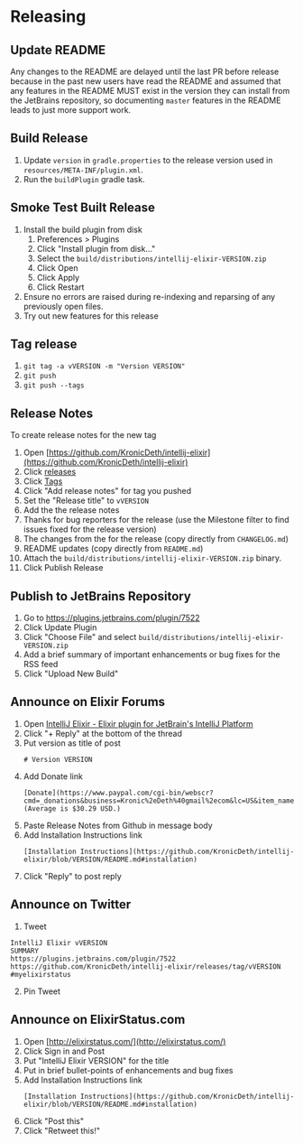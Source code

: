 # Releasing

## Update README

Any changes to the README are delayed until the last PR before release because in the past new users have read the README and assumed that any features in the README MUST exist in the version they can install from the JetBrains repository, so documenting `master` features in the README leads to just more support work.

## Build Release

1. Update `version` in `gradle.properties` to the release version used in `resources/META-INF/plugin.xml`.
2. Run the `buildPlugin` gradle task.

## Smoke Test Built Release

1. Install the build plugin from disk
    1. Preferences > Plugins
    2. Click "Install plugin from disk..."
    3. Select the `build/distributions/intellij-elixir-VERSION.zip`
    4. Click Open
    5. Click Apply
    6. Click Restart
3. Ensure no errors are raised during re-indexing and reparsing of any previously open files.
4. Try out new features for this release

## Tag release

1. `git tag -a vVERSION -m "Version VERSION"`
2. `git push`
3. `git push --tags`

## Release Notes

To create release notes for the new tag

1. Open [https://github.com/KronicDeth/intellij-elixir](https://github.com/KronicDeth/intellij-elixir)
2. Click [releases](https://github.com/KronicDeth/intellij-elixir/releases)
3. Click [Tags](https://github.com/KronicDeth/intellij-elixir/tags)
4. Click "Add release notes" for tag you pushed
5. Set the "Release title" to `vVERSION`
6. Add the the release notes
  1. Thanks for bug reporters for the release (use the Milestone filter to find issues fixed for the release version)
  2. The changes from the for the release (copy directly from `CHANGELOG.md`)
  3. README updates (copy directly from `README.md`)
7. Attach the `build/distributions/intellij-elixir-VERSION.zip` binary.
8. Click Publish Release

## Publish to JetBrains Repository

1. Go to https://plugins.jetbrains.com/plugin/7522
2. Click Update Plugin
3. Click "Choose File" and select `build/distributions/intellij-elixir-VERSION.zip`
4. Add a brief summary of important enhancements or bug fixes for the RSS feed
5. Click "Upload New Build"

## Announce on Elixir Forums

1. Open [IntelliJ Elixir - Elixir plugin for JetBrain's IntelliJ Platform](https://elixirforum.com/t/intellij-elixir-elixir-plugin-for-jetbrains-intellij-platform/1697)
2. Click "+ Reply" at the bottom of the thread
3. Put version as title of post
   ```
   # Version VERSION
   ```
4. Add Donate link
   ```
   [Donate](https://www.paypal.com/cgi-bin/webscr?cmd=_donations&business=Kronic%2eDeth%40gmail%2ecom&lc=US&item_name=Elixir%20plugin%20for%20IntelliJ%20IDEA&currency_code=USD&bn=PP%2dDonationsBF%3abtn_donate_LG%2egif%3aNonHosted) (Average is $30.29 USD.)
   ```
5. Paste Release Notes from Github in message body
6. Add Installation Instructions link
   ```
   [Installation Instructions](https://github.com/KronicDeth/intellij-elixir/blob/VERSION/README.md#installation)
   ```
7. Click "Reply" to post reply

## Announce on Twitter

1. Tweet
  ```
  IntelliJ Elixir vVERSION
  SUMMARY
  https://plugins.jetbrains.com/plugin/7522
  https://github.com/KronicDeth/intellij-elixir/releases/tag/vVERSION
  #myelixirstatus
  ```
2. Pin Tweet

## Announce on ElixirStatus.com

1. Open [http://elixirstatus.com/](http://elixirstatus.com/)
2. Click Sign in and Post
3. Put "IntelliJ Elixir VERSION" for the title
4. Put in brief bullet-points of enhancements and bug fixes
5. Add Installation Instructions link
   ```
   [Installation Instructions](https://github.com/KronicDeth/intellij-elixir/blob/VERSION/README.md#installation)
   ```
6. Click "Post this"
7. Click "Retweet this!"
